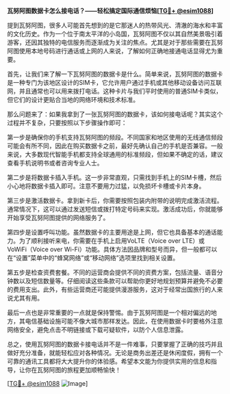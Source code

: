**瓦努阿图数据卡怎么接电话？——轻松搞定国际通信烦恼[[TG💪+ @esim1088](https://t.me/s/esim1088)]**

提到瓦努阿图，很多人可能首先想到的是它那迷人的热带风光、清澈的海水和丰富的文化历史。作为一个位于南太平洋的小岛国，瓦努阿图不仅以其自然美景吸引着游客，还因其独特的电信服务而逐渐成为关注的焦点。尤其是对于那些需要在瓦努阿图使用本地号码进行通话或上网的人来说，了解如何正确地接通电话显得尤为重要。

首先，让我们来了解一下瓦努阿图的数据卡是什么。简单来说，瓦努阿图的数据卡是一种专门为该地区设计的SIM卡，它允许用户通过手机或其他移动设备访问互联网，并且通常也可以用来拨打电话。这种卡片与我们平时使用的普通SIM卡类似，但它们的设计更贴合当地的网络环境和技术标准。

那么问题来了：如果我拿到了一张瓦努阿图的数据卡，该如何接电话呢？其实这个过程并不复杂，只要按照以下步骤操作即可：

第一步是确保你的手机支持瓦努阿图的频段。不同国家和地区使用的无线通信频段可能会有所不同，因此在购买数据卡之前，最好先确认自己的手机是否兼容。一般来说，大多数现代智能手机都支持全球通用的标准频段，但如果不确定的话，建议查看手机说明书或者咨询专业人士。

第二步是将数据卡插入手机。这一步非常直观，只需找到手机上的SIM卡槽，然后小心地将数据卡插入即可。注意不要用力过猛，以免损坏卡槽或卡片本身。

第三步是激活数据卡。拿到新卡后，你需要按照包装内附带的说明完成激活流程。通常情况下，这可以通过发送短信或拨打特定号码来实现。激活成功后，你就能够开始享受瓦努阿图提供的网络服务了。

第四步是设置呼叫功能。虽然数据卡的主要用途是上网，但它也具备基本的通话能力。为了顺利接听来电，你需要在手机上启用VoLTE（Voice over LTE）或VoWiFi（Voice over Wi-Fi）功能。具体方法因品牌和型号而异，但一般都可以在“设置”菜单中的“蜂窝网络”或“移动网络”选项里找到相关设置。

第五步是检查资费套餐。不同的运营商会提供不同的资费方案，包括流量、语音分钟数以及短信数量等。仔细阅读这些条款可以帮助你更好地规划预算并避免不必要的费用支出。此外，有些运营商还可能提供漫游服务，这对于经常出国旅行的人来说尤其有用。

最后一点也是非常重要的一点就是保持警惕。由于瓦努阿图是一个相对偏远的地方，其电信基础设施可能不像大城市那样发达。因此，在使用数据卡时要格外注意网络安全，避免点击不明链接或下载可疑软件，以防个人信息泄露。

总之，使用瓦努阿图的数据卡接电话并不是一件难事，只要掌握了正确的技巧并且做好充分准备，就能轻松应对各种情况。无论是商务出差还是休闲度假，拥有一个可靠的通讯工具都将大大提升你的体验感。希望本文能为你提供实用的信息和指导，让你在瓦努阿图的旅程更加顺畅愉快！

[[TG💪+ @esim1088](https://t.me/s/esim1088) ![Image](https://i.postimg.cc/4NQfJmqS/Snipaste-2025-05-13-00-14-12.png)]